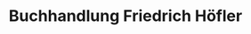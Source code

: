 ---
title: "Buchhandlung Friedrich Höfler"
url: /nuernberg/buchhandlung-friedrich-hoefler/
shop: Bücher
---